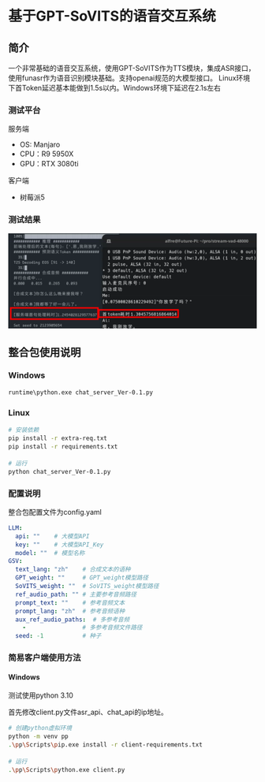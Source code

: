 # 基于GPT-SoVITS的语音交互系统
## 简介
一个非常基础的语音交互系统，使用GPT-SoVITS作为TTS模块，集成ASR接口，使用funasr作为语音识别模块基础。支持openai规范的大模型接口。
Linux环境下首Token延迟基本能做到1.5s以内。Windows环境下延迟在2.1s左右
### 测试平台
服务端
- OS: Manjaro
- CPU：R9 5950X
- GPU：RTX 3080ti

客户端
- 树莓派5

### 测试结果
![](screen/img.png)
## 整合包使用说明
### Windows
```bash
runtime\python.exe chat_server_Ver-0.1.py
```
### Linux
```bash
# 安装依赖
pip install -r extra-req.txt
pip install -r requirements.txt

# 运行
python chat_server_Ver-0.1.py
```
### 配置说明
整合包配置文件为config.yaml
```yaml
LLM:
  api: ""    # 大模型API
  key: ""    # 大模型API_Key
  model: ""  # 模型名称
GSV:
  text_lang: "zh"    # 合成文本的语种
  GPT_weight: ""     # GPT_weight模型路径
  SoVITS_weight: ""  # SoVITS_weight模型路径
  ref_audio_path: "" # 主要参考音频路径
  prompt_text: ""    # 参考音频文本
  prompt_lang: "zh"  # 参考音频语种
  aux_ref_audio_paths:  # 多参考音频
    -                # 多参考音频文件路径
  seed: -1           # 种子
```

### 简易客户端使用方法
#### Windows
测试使用python 3.10

首先修改client.py文件asr_api、chat_api的ip地址。
```bash
# 创建python虚拟环境
python -m venv pp
.\pp\Scripts\pip.exe install -r client-requirements.txt

# 运行
.\pp\Scripts\python.exe client.py
```
